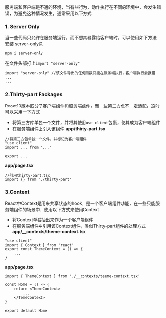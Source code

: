 服务端和客户端是不通的环境，当有些行为，动作执行在不同的环境中，会发生错误，为避免这种情况发生，通常采用以下方式
### 1. Server Only
当一些代码只允许在服务端运行，而不想其暴露给客户端时，可以使用如下方法
安装 server-only包
```shell
npm i server-only
```
在文件头部打上``import "server-only"``
```tsx
import "server-only" //该文件导出的任何函数只能在服务端执行，客户端执行会报错
...
...
```
### 2.Thirty-part Packages
React19版本区分了客户端组件和服务端组件，而一些第三方包不一定适配，这时可以采用一下方式
- 将第三方库单独一个文件，并将其使用``use client``包裹，使其成为客户端组件
- 在服务端组件上引入该组件
**app/thirty-part.tsx**
```tsx
//将第三方包单独一个文件，并标记为客户端组件
"use client"
import ... from '...'

export ...
```
**app/page.tsx**
```tsx
//引用thirty-part.tsx
import {} from './thirty-part'

```
### 3.Context
React中Context是用来共享状态的hook，是一个客户端组件功能，在一些只能服务端组件的场景中，使用以下方式来使用Context
- 将Context单独抽出来作为一个客户端组件
- 在服务端组件中引用该Context组件，类似Thirty-part组件的处理方式
**app/__contexts/theme-context.tsx**
```tsx
"use client"
import { Context } from 'react'
export const ThemeContext = () => {
	...
}
```
**app/page.tsx**
```tsx
import { ThemeContext } from './__contexts/teeme-context.tsx'

const Home = () => {
	return <ThemeContext>
		...
	</TemeContext>
}

export default Home
```
